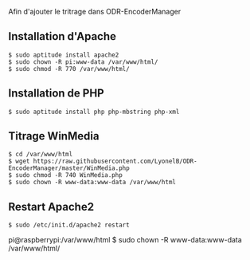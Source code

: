 Afin d'ajouter le tritrage dans ODR-EncoderManager

## Installation d'Apache

    $ sudo aptitude install apache2
    $ sudo chown -R pi:www-data /var/www/html/
    $ sudo chmod -R 770 /var/www/html/
  
## Installation de PHP

    $ sudo aptitude install php php-mbstring php-xml
  
## Titrage WinMedia

    $ cd /var/www/html
    $ wget https://raw.githubusercontent.com/LyonelB/ODR-EncoderManager/master/WinMedia.php
    $ sudo chmod -R 740 WinMedia.php
    $ sudo chown -R www-data:www-data /var/www/html

## Restart Apache2

    $ sudo /etc/init.d/apache2 restart
  
  
  pi@raspberrypi:/var/www/html $ sudo chown -R www-data:www-data /var/www/html/
